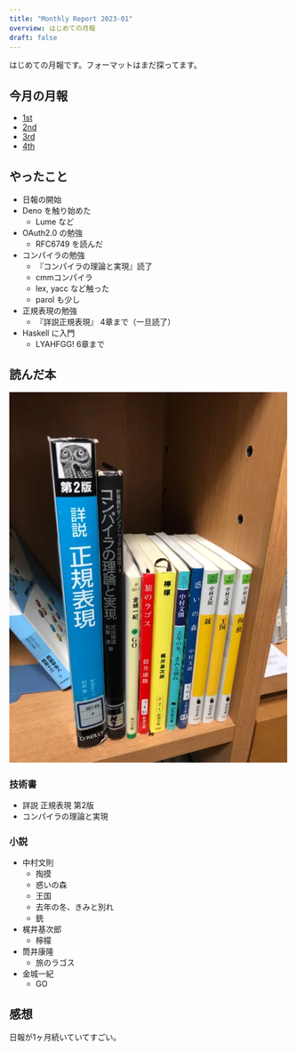 ```yaml
---
title: "Monthly Report 2023-01"
overview: はじめての月報
draft: false
---
```


はじめての月報です。フォーマットはまだ探ってます。

## 今月の月報

- [1st](/weekly/2023/01/2023-01-08_1st.md)
- [2nd](/weekly/2023/01/2023-01-15_2nd.md)
- [3rd](/weekly/2023/01/2023-01-23_3rd.md)
- [4th](/weekly/2023/01/2023-01-29_4th.md)

## やったこと

- 日報の開始
- Deno を触り始めた
  - Lume など
- OAuth2.0 の勉強
  - RFC6749 を読んだ
- コンパイラの勉強
  - 『コンパイラの理論と実現』読了
  - cmmコンパイラ
  - lex, yacc など触った
  - parol も少し
- 正規表現の勉強
  - 『詳説正規表現』 4章まで（一旦読了）
- Haskell に入門
  - LYAHFGG! 6章まで

## 読んだ本

![１月に読んだ本](jan-books.webp)

### 技術書

- 詳説 正規表現 第2版
- コンパイラの理論と実現

### 小説

- 中村文則
  - 掏摸
  - 惑いの森
  - 王国
  - 去年の冬、きみと別れ
  - 銃
- 梶井基次郎
  - 檸檬
- 筒井康隆
  - 旅のラゴス
- 金城一紀
  - GO

## 感想

日報が1ヶ月続いていてすごい。
